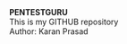 <!DOCTYPE html>
<html lang="en">
<head>
    <meta charset="UTF-8">
    <meta name="viewport" content="width=device-width, initial-scale=1.0">

</head>
<body>
    <h><b>PENTESTGURU</b></h>
    <br>
<p1>This is my GITHUB repository </p1
><br>
<p2>Author: Karan Prasad</p2>


</body>
</html>
